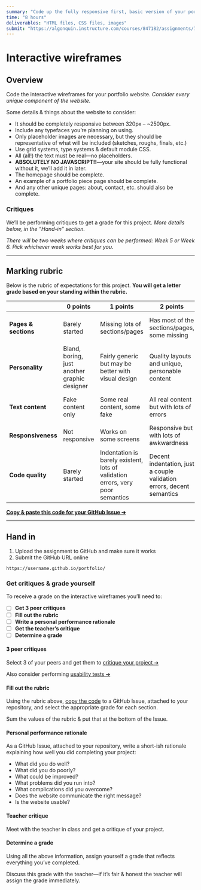 ```yaml
---
summary: "Code up the fully responsive first, basic version of your portfolio website."
time: "8 hours"
deliverables: "HTML files, CSS files, images"
submit: "https://algonquin.instructure.com/courses/847182/assignments/7464397"
---
```


# Interactive wireframes

## Overview

Code the interactive wireframes for your portfolio website. *Consider every unique component of the website.*

Some details & things about the website to consider:

- It should be completely responsive between 320px – ~2500px.
- Include any typefaces you’re planning on using.
- Only placeholder images are necessary, but they should be representative of what will be included (sketches, roughs, finals, etc.)
- Use grid systems, type systems & default module CSS.
- All (all!) the text must be real—no placeholders.
- **ABSOLUTELY NO JAVASCRIPT!!**—your site should be fully functional without it, we’ll add it in later.
- The homepage should be complete.
- An example of a portfolio piece page should be complete.
- And any other unique pages: about, contact, etc. should also be complete.

### Critiques

We’ll be performing critiques to get a grade for this project. *More details below, in the “Hand-in” section.*

*There will be two weeks where critiques can be performed: Week 5 or Week 6. Pick whichever week works best for you.*

---

## Marking rubric

Below is the rubric of expectations for this project. **You will get a letter grade based on your standing within the rubric.**

| | 0 points | 1 points | 2 points | 3 points |
| --- | --- | --- | --- | --- |
| **Pages & sections** | Barely started | Missing lots of sections/pages | Has most of the sections/pages, some missing | All sections/pages exist and are well done |
| **Personality** | Bland, boring, just another graphic designer | Fairly generic but may be better with visual design | Quality layouts and unique, personable content | Unique and recognizable as you, with engaging, personable content |
| **Text content** | Fake content only | Some real content, some fake | All real content but with lots of errors | Real content, well written, no grammar or spelling errors |
| **Responsiveness** | Not responsive | Works on some screens | Responsive but with lots of awkwardness | Looks great on all screen sizes |
| **Code quality** | Barely started | Indentation is barely existent, lots of validation errors, very poor semantics | Decent indentation, just a couple validation errors, decent semantics | Well indented, fully valid, good semantics |

[**Copy & paste this code for your GitHub Issue ➔**](https://raw.githubusercontent.com/acgd-webdev-5/interactive-wireframes/gh-pages/rubric.md)

---

## Hand in

1. Upload the assignment to GitHub and make sure it works
2. Submit the GitHub URL online

```
https://username.github.io/portfolio/
```

### Get critiques & grade yourself

To receive a grade on the interactive wireframes you’ll need to:

- [ ] **Get 3 peer critiques**
- [ ] **Fill out the rubric**
- [ ] **Write a personal performance rationale**
- [ ] **Get the teacher’s critique**
- [ ] **Determine a grade**

#### 3 peer critiques

Select 3 of your peers and get them to [critique your project ➔](/courses/shared/peer-evaluation/)

Also consider performing [usability tests ➔](topics/usability-testing-checklist/)

#### Fill out the rubric

Using the rubric above, [copy the code](https://raw.githubusercontent.com/acgd-webdev-5/interactive-wireframes/gh-pages/rubric.md) to a GitHub Issue, attached to your repository, and select the appropriate grade for each section.

Sum the values of the rubric & put that at the bottom of the Issue.

#### Personal performance rationale

As a GitHub Issue, attached to your repository, write a short-ish rationale explaining how well you did completing your project:

- What did you do well?
- What did you do poorly?
- What could be improved?
- What problems did you run into?
- What complications did you overcome?
- Does the website communicate the right message?
- Is the website usable?

#### Teacher critique

Meet with the teacher in class and get a critique of your project.

#### Determine a grade

Using all the above information, assign yourself a grade that reflects everything you’ve completed.

Discuss this grade with the teacher—if it’s fair & honest the teacher will assign the grade immediately.
